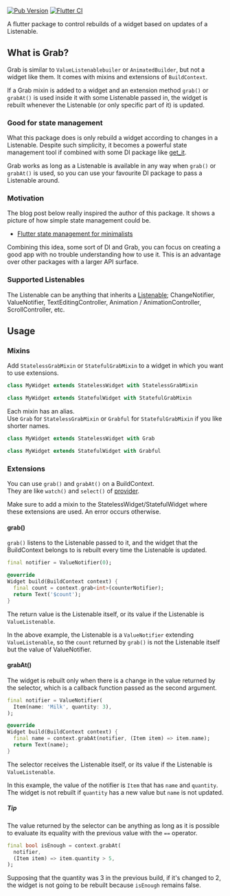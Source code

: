 [![Pub Version](https://img.shields.io/pub/v/grab)](https://pub.dev/packages/grab)
[![Flutter CI](https://github.com/kaboc/grab/workflows/Flutter%20CI/badge.svg)](https://github.com/kaboc/grab/actions)

A flutter package to control rebuilds of a widget based on updates of a Listenable.

## What is Grab?

Grab is similar to `ValueListenablebuiler` or `AnimatedBuilder`, but not a widget like them.
It comes with mixins and extensions of `BuildContext`.

If a Grab mixin is added to a widget and an extension method `grab()` or `grabAt()` is
used inside it with some Listenable passed in, the widget is rebuilt whenever the Listenable
(or only specific part of it) is updated.

### Good for state management

What this package does is only rebuild a widget according to changes in a Listenable.
Despite such simplicity, it becomes a powerful state management tool if combined with
some DI package like [get_it](https://pub.dev/packages/get_it).

Grab works as long as a Listenable is available in any way when `grab()` or `grabAt()`
is used, so you can use your favourite DI package to pass a Listenable around.

### Motivation

The blog post below really inspired the author of this package.
It shows a picture of how simple state management could be.

- [Flutter state management for minimalists](https://suragch.medium.com/flutter-state-management-for-minimalists-4c71a2f2f0c1)

Combining this idea, some sort of DI and Grab, you can focus on creating a good app
with no trouble understanding how to use it. This is an advantage over other packages
with a larger API surface.

### Supported Listenables

The Listenable can be anything that inherits a
[Listenable](https://api.flutter.dev/flutter/foundation/Listenable-class.html);
ChangeNotifier, ValueNotifier, TextEditingController, Animation / AnimationController,
ScrollController, etc.

## Usage

### Mixins

Add `StatelessGrabMixin` or `StatefulGrabMixin` to a widget in which you want to use extensions.

```dart
class MyWidget extends StatelessWidget with StatelessGrabMixin
```

```dart
class MyWidget extends StatefulWidget with StatefulGrabMixin
```

Each mixin has an alias.  
Use `Grab` for `StatelessGrabMixin` or `Grabful` for `StatefulGrabMixin` if you
like shorter names.

```dart
class MyWidget extends StatelessWidget with Grab
```

```dart
class MyWidget extends StatefulWidget with Grabful
```

### Extensions

You can use `grab()` and `grabAt()` on a BuildContext.  
They are like `watch()` and `select()` of [provider](https://pub.dev/packages/provider).

Make sure to add a mixin to the StatelessWidget/StatefulWidget where these extensions are used.
An error occurs otherwise. 

#### grab()

`grab()` listens to the Listenable passed to it, and the widget that the BuildContext
belongs to is rebuilt every time the Listenable is updated.

```dart
final notifier = ValueNotifier(0);
```

```dart
@override
Widget build(BuildContext context) {
  final count = context.grab<int>(counterNotifier);
  return Text('$count');
}
```

The return value is the Listenable itself, or its value if the Listenable is `ValueListenable`.

In the above example, the Listenable is a `ValueNotifier` extending `ValueListenable`, so
the `count` returned by `grab()` is not the Listenable itself but the value of ValueNotifier.

#### grabAt()

The widget is rebuilt only when there is a change in the value returned by the selector,
which is a callback function passed as the second argument.


```dart
final notifier = ValueNotifier(
  Item(name: 'Milk', quantity: 3),
);
```

```dart
@override
Widget build(BuildContext context) {
  final name = context.grabAt(notifier, (Item item) => item.name);
  return Text(name);
}
```

The selector receives the Listenable itself, or its value if the Listenable is `ValueListenable`.

In this example, the value of the notifier is `Item` that has `name` and `quantity`.
The widget is not rebuilt if `quantity` has a new value but `name` is not updated.

##### Tip

The value returned by the selector can be anything as long as it is possible to evaluate
its equality with the previous value with the `==` operator.

```dart
final bool isEnough = context.grabAt(
  notifier,
  (Item item) => item.quantity > 5,
);
```

Supposing that the quantity was 3 in the previous build, if it's changed to 2, the widget is
not going to be rebuilt because `isEnough` remains false.
